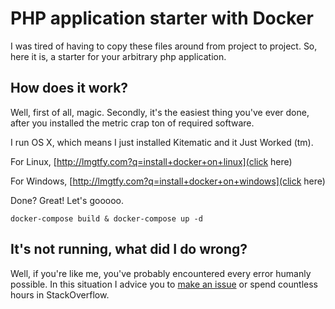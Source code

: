 # PHP application starter with Docker

I was tired of having to copy these files around from project to project. So, here it is, a starter for your arbitrary php application.

## How does it work?

Well, first of all, magic. Secondly, it's the easiest thing you've ever done, after you installed the metric crap ton of required software.

I run OS X, which means I just installed Kitematic and it Just Worked (tm).

For Linux, [http://lmgtfy.com?q=install+docker+on+linux](click here)

For Windows, [http://lmgtfy.com?q=install+docker+on+windows](click here)

Done? Great! Let's gooooo.

`docker-compose build & docker-compose up -d`

## It's not running, what did I do wrong?

Well, if you're like me, you've probably encountered every error humanly possible.
In this situation I advice you to [make an issue](https://github.com/mitchellvanw/php-app-docker/issues/new) or spend countless hours in StackOverflow.